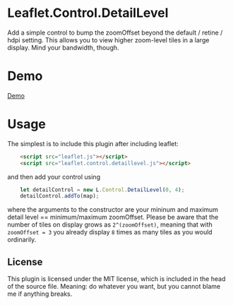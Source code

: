 # Leaflet.Control.DetailLevel
Add a simple control to bump the zoomOffset beyond the default / retine / hdpi setting. This allows you to view higher zoom-level tiles in a large display. Mind your bandwidth, though.

# Demo
[Demo](https://valkenburg.github.io/Leaflet.Control.DetailLevel/demo.html)

# Usage
The simplest is to include this plugin after including leaflet:

```html
    <script src="leaflet.js"></script>
    <script src="leaflet.control.detaillevel.js"></script>
```

and then add your control using
```javascript
    let detailControl = new L.Control.DetailLevel(0, 4);
    detailControl.addTo(map);
```

where the  arguments to the constructor are your mininum and maximum detail level == minimum/maximum zoomOffset. Please be aware that the number of tiles on display grows as `2^(zoomOffset)`, meaning that with `zoomOffset = 3` you already display `8` times as many tiles as you would ordinarily.

## License

This plugin is licensed under the MIT license, which is included in the head of the source file. Meaning: do whatever you want, but you cannot blame me if anything breaks.

